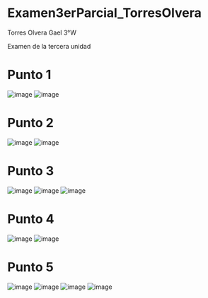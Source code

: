 # Examen3erParcial_TorresOlvera

Torres Olvera Gael                      3°W

Examen de la tercera unidad

# Punto 1

![image](https://github.com/user-attachments/assets/ff475c82-a408-4df8-8fd0-f33f7861cb6b)
![image](https://github.com/user-attachments/assets/bec07968-61e5-4b04-a849-6571897b8add)

# Punto 2

![image](https://github.com/user-attachments/assets/2db0cfe1-1c25-459f-9186-b737da08113a)
![image](https://github.com/user-attachments/assets/1b5f4e11-73f4-4b7a-a70d-e5c981676167)

# Punto 3

![image](https://github.com/user-attachments/assets/f51a7ff9-bd6d-44be-a36f-0d66a5a5e23f)
![image](https://github.com/user-attachments/assets/4a62002e-9bea-4f1b-8151-da48c123db8c)
![image](https://github.com/user-attachments/assets/741c5e96-0a03-4ffa-9f49-40ab7d12d28d)

# Punto 4

![image](https://github.com/user-attachments/assets/67366701-7cd1-4d77-8367-e5ebf63a7f3e)
![image](https://github.com/user-attachments/assets/5f0f4206-3a16-46d6-8c03-e4c64ccb6a1a)

# Punto 5

![image](https://github.com/user-attachments/assets/ee286374-e34a-449f-bfc6-81e71d138089)
![image](https://github.com/user-attachments/assets/083dc763-cdc4-486f-bf5e-9f3811919a32)
![image](https://github.com/user-attachments/assets/f5acac41-b3d0-47d4-a851-2d2d4f849603)
![image](https://github.com/user-attachments/assets/e04c0ff9-8f50-49bb-aab2-21d5ad3a1c73)

